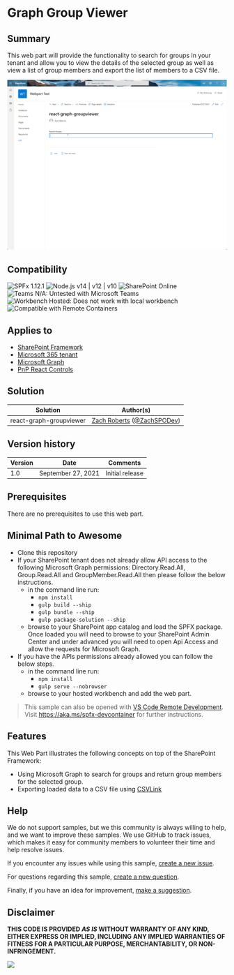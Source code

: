 # Graph Group Viewer

## Summary

This web part will provide the functionality to search for groups in your tenant and allow you to view the details of the selected group as well as view a list of group members and export the list of members to a CSV file.

![picture of the web part in action](assets/preview.gif)

## Compatibility

![SPFx 1.12.1](https://img.shields.io/badge/SPFx-1.12.1-green.svg)
![Node.js v14 | v12 | v10](https://img.shields.io/badge/Node.js-v14%20%7C%20v12%20%7C%20v10-green.svg) 
![SharePoint Online](https://img.shields.io/badge/SharePoint-Online-yellow.svg)
![Teams N/A: Untested with Microsoft Teams](https://img.shields.io/badge/Teams-N%2FA-lightgrey.svg "Untested with Microsoft Teams") 
![Workbench Hosted: Does not work with local workbench](https://img.shields.io/badge/Workbench-Hosted-yellow.svg "Does not work with local workbench")
![Compatible with Remote Containers](https://img.shields.io/badge/Remote%20Containers-Compatible-green.svg)

## Applies to

* [SharePoint Framework](https://docs.microsoft.com/sharepoint/dev/spfx/sharepoint-framework-overview)
* [Microsoft 365 tenant](https://docs.microsoft.com/sharepoint/dev/spfx/set-up-your-development-environment)
* [Microsoft Graph](https://docs.microsoft.com/en-us/graph/overview)
* [PnP React Controls](https://pnp.github.io/sp-dev-fx-controls-react/)

## Solution

Solution|Author(s)
--------|---------
react-graph-groupviewer | [Zach Roberts](https://github.com/zachroberts8668) ([@ZachSPODev](https://twitter.com/ZachSPODev))

## Version history

Version|Date|Comments
-------|----|--------
1.0|September 27, 2021|Initial release

## Prerequisites
There are no prerequisites to use this web part.


## Minimal Path to Awesome

* Clone this repository
* If your SharePoint tenant does not already allow API access to the following Microsoft Graph permissions: Directory.Read.All, Group.Read.All and GroupMember.Read.All then please follow the below instructions.
    * in the command line run:
      * `npm install`
      * `gulp build --ship`
      * `gulp bundle --ship`
      * `gulp package-solution --ship`
    * browse to your SharePoint app catalog and load the SPFX package. Once loaded you will need to browse to your SharePoint Admin Center and under advanced you will need to open Api Access and allow the requests for Microsoft Graph. 
* If you have the APIs permissions already allowed you can follow the below steps.
    * in the command line run:
        * `npm install`
        * `gulp serve --nobrowser`
    * browse to your hosted workbench and add the web part.

>  This sample can also be opened with [VS Code Remote Development](https://code.visualstudio.com/docs/remote/remote-overview). Visit https://aka.ms/spfx-devcontainer for further instructions.

## Features

This Web Part illustrates the following concepts on top of the SharePoint Framework:

* Using Microsoft Graph to search for groups and return group members for the selected group.
* Exporting loaded data to a CSV file using [CSVLink](https://github.com/react-csv/react-csv)

## Help

We do not support samples, but we this community is always willing to help, and we want to improve these samples. We use GitHub to track issues, which makes it easy for  community members to volunteer their time and help resolve issues.

If you encounter any issues while using this sample, [create a new issue](https://github.com/pnp/sp-dev-fx-webparts/issues/new?assignees=&labels=Needs%3A+Triage+%3Amag%3A%2Ctype%3Abug-suspected%2Csample%3A%20react-graph-groupviewer&template=bug-report.yml&sample=react-graph-groupviewer&authors=@zroberts8668&title=react-graph-groupviewer%20-%20).

For questions regarding this sample, [create a new question](https://github.com/pnp/sp-dev-fx-webparts/issues/new?assignees=&labels=Needs%3A+Triage+%3Amag%3A%2Ctype%3Aquestion%2Csample%3A%20react-graph-groupviewer&template=question.yml&sample=react-graph-groupviewer&authors=@zroberts8668&title=react-graph-groupviewer%20-%20).

Finally, if you have an idea for improvement, [make a suggestion](https://github.com/pnp/sp-dev-fx-webparts/issues/new?assignees=&labels=Needs%3A+Triage+%3Amag%3A%2Ctype%3Aenhancement%2Csample%3A%20react-graph-groupviewer&template=question.yml&sample=react-graph-groupviewer&authors=@zroberts8668&title=react-graph-groupviewer%20-%20).

## Disclaimer

**THIS CODE IS PROVIDED *AS IS* WITHOUT WARRANTY OF ANY KIND, EITHER EXPRESS OR IMPLIED, INCLUDING ANY IMPLIED WARRANTIES OF FITNESS FOR A PARTICULAR PURPOSE, MERCHANTABILITY, OR NON-INFRINGEMENT.**


<img src="https://pnptelemetry.azurewebsites.net/sp-dev-fx-webparts/samples/react-graph-groupviewer" />
